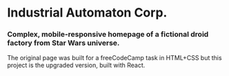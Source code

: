 # Industrial Automaton Corp.
### Complex, mobile-responsive homepage of a fictional droid factory from Star Wars universe.

The original page was built for a freeCodeCamp task in HTML+CSS but this project is the upgraded version, built with React.